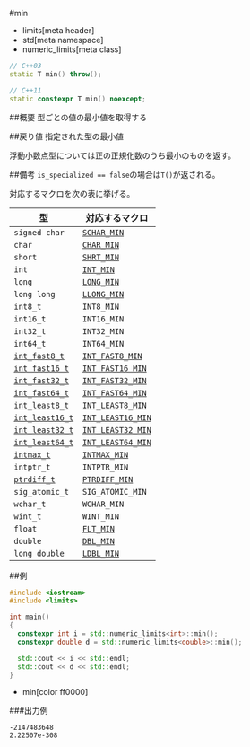#min
* limits[meta header]
* std[meta namespace]
* numeric_limits[meta class]

```cpp
// C++03
static T min() throw();

// C++11
static constexpr T min() noexcept;
```

##概要
型ごとの値の最小値を取得する


##戻り値
指定された型の最小値

浮動小数点型については正の正規化数のうち最小のものを返す。


##備考
`is_specialized == false`の場合は`T()`が返される。

対応するマクロを次の表に挙げる。

| 型                                                     | 対応するマクロ |
|--------------------------------------------------------|------------------------------------------------|
| `signed char`                                          | [`SCHAR_MIN`](/reference/climits/schar_min.md) |
| `char`                                                 | [`CHAR_MIN`](/reference/climits/char_min.md) |
| `short`                                                | [`SHRT_MIN`](/reference/climits/shrt_min.md) |
| `int`                                                  | [`INT_MIN`](/reference/climits/int_min.md) |
| `long`                                                 | [`LONG_MIN`](/reference/climits/long_min.md) |
| `long long`                                            | [`LLONG_MIN`](/reference/climits/llong_min.md) |
| `int8_t`                                               | `INT8_MIN` |
| `int16_t`                                              | `INT16_MIN` |
| `int32_t`                                              | `INT32_MIN` |
| `int64_t`                                              | `INT64_MIN` |
| [`int_fast8_t`](/reference/cstdint/int_fast8_t.md)     | [`INT_FAST8_MIN`](/reference/cstdint/int_fast8_min.md) |
| [`int_fast16_t`](/reference/cstdint/int_fast16_t.md)   | [`INT_FAST16_MIN`](/reference/cstdint/int_fast16_min.md) |
| [`int_fast32_t`](/reference/cstdint/int_fast32_t.md)   | [`INT_FAST32_MIN`](/reference/cstdint/int_fast32_min.md) |
| [`int_fast64_t`](/reference/cstdint/int_fast64_t.md)   | [`INT_FAST64_MIN`](/reference/cstdint/int_fast64_min.md) |
| [`int_least8_t`](/reference/cstdint/int_least8_t.md)   | [`INT_LEAST8_MIN`](/reference/cstdint/int_least8_min.md) |
| [`int_least16_t`](/reference/cstdint/int_least32_t.md) | [`INT_LEAST16_MIN`](/reference/cstdint/int_least16_min.md) |
| [`int_least32_t`](/reference/cstdint/int_least32_t.md) | [`INT_LEAST32_MIN`](/reference/cstdint/int_least32_min.md) |
| [`int_least64_t`](/reference/cstdint/int_least64_t.md) | [`INT_LEAST64_MIN`](/reference/cstdint/int_least64_min.md) |
| [`intmax_t`](/reference/cstdint/intmax_t.md)           | [`INTMAX_MIN`](/reference/cstdint/intmax_min.md) |
| `intptr_t`                                             | `INTPTR_MIN` |
| [`ptrdiff_t`](/reference/cstddef/ptrdiff_t.md)         | [`PTRDIFF_MIN`](/reference/cstdint/ptrdiff_min.md) |
| `sig_atomic_t`                                         | `SIG_ATOMIC_MIN` |
| `wchar_t`                                              | `WCHAR_MIN` |
| `wint_t`                                               | `WINT_MIN` |
| `float`                                                | [`FLT_MIN`](/reference/cfloat/flt_min.md) |
| `double`                                               | [`DBL_MIN`](/reference/cfloat/dbl_min.md) |
| `long double`                                          | [`LDBL_MIN`](/reference/cfloat/ldbl_min.md) |


##例
```cpp
#include <iostream>
#include <limits>

int main()
{
  constexpr int i = std::numeric_limits<int>::min();
  constexpr double d = std::numeric_limits<double>::min();

  std::cout << i << std::endl;
  std::cout << d << std::endl;
}
```
* min[color ff0000]

###出力例
```
-2147483648
2.22507e-308
```


